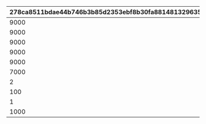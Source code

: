 |278ca8511bdae44b746b3b85d2353ebf8b30fa881481329635c2d60cc1639ae8|0adb49231686c6b0c6556b3f9d86f08debb6c5ed6b0140ed82bc6132110ade7b|985bbd01e1535510e252537bb69666753a22b384a1e69c763a018913ea64ae33|188be54dd9550487ca1af61b3b164ee7c66906c13d332ff8c266fd6429e9a7d9|
| --- | --- | --- | --- |
|9000|25011|1|2|
|9000|25012|2|2|
|9000|25013|3|2|
|9000|25014|4|2|
|9000|25015|5|2|
|7000|25021|6|2|
|2|21953|7|2|
|100|140001|8|4|
|1|4104402|9|18|
|1000|91002|10|8|